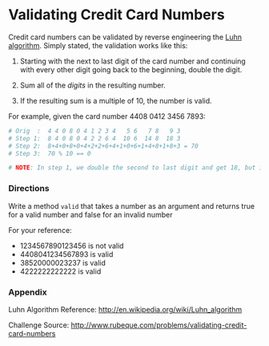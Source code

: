 # Validating Credit Card Numbers

Credit card numbers can be validated by reverse engineering the [Luhn algorithm](http://en.wikipedia.org/wiki/Luhn_algorithm). Simply stated, the validation works like this:

1. Starting with the next to last digit of the card number and continuing with every other digit going back to the beginning, double the digit.

2. Sum all of the *digits* in the resulting number.

3. If the resulting sum is a multiple of 10, the number is valid.

For example, given the card number 4408 0412 3456 7893:

```ruby
# Orig  :  4 4 0 8 0 4 1 2 3 4   5 6   7 8   9 3 
# Step 1:  8 4 0 8 0 4 2 2 6 4  10 6  14 8  18 3
# Step 2:  8+4+0+8+0+4+2+2+6+4+1+0+6+1+4+8+1+8+3 = 70
# Step 3:  70 % 10 == 0

# NOTE: In step 1, we double the second to last digit and get 18, but in Step 2, we add the *digits* 1 and 8. 
```

### Directions
Write a method `valid` that takes a number as an argument and returns true for a valid number and false for an invalid number

For your reference:
* 1234567890123456 is not valid
* 4408041234567893 is valid
* 38520000023237 is valid
* 4222222222222 is valid

### Appendix

Luhn Algorithm Reference: http://en.wikipedia.org/wiki/Luhn_algorithm

Challenge Source: http://www.rubeque.com/problems/validating-credit-card-numbers